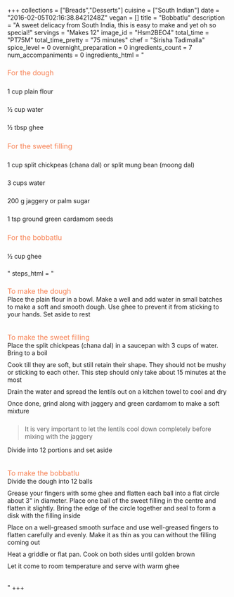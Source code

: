 +++
collections = ["Breads","Desserts"]
cuisine = ["South Indian"]
date = "2016-02-05T02:16:38.8421248Z"
vegan = []
title = "Bobbatlu"
description = "A sweet delicacy from South India, this is easy to make and yet oh so special!"
servings = "Makes 12"
image_id = "Hsm2BEO4"
total_time = "PT75M"
total_time_pretty = "75 minutes"
chef = "Sirisha Tadimalla"
spice_level = 0
overnight_preparation = 0
ingredients_count = 7
num_accompaniments = 0
ingredients_html = "<ul style='padding-left: 0; list-style: none;'><li style='margin: 8px 0px;padding: 8px 0px;'><span style='font-size: medium; color: #f78153;'>For the dough</span></li><li itemprop='recipeIngredient' style='margin: 8px 0px;padding: 8px 0px;'>1 cup plain flour</li><li itemprop='recipeIngredient' style='margin: 8px 0px;padding: 8px 0px;'>½ cup water</li><li itemprop='recipeIngredient' style='margin: 8px 0px;padding: 8px 0px;'>½ tbsp ghee</li><li style='margin: 8px 0px;padding: 8px 0px;'><span style='font-size: medium; color: #f78153;'>For the sweet filling</span></li><li itemprop='recipeIngredient' style='margin: 8px 0px;padding: 8px 0px;'>1 cup split chickpeas (chana dal) or split mung bean (moong dal)</li><li itemprop='recipeIngredient' style='margin: 8px 0px;padding: 8px 0px;'>3 cups water</li><li itemprop='recipeIngredient' style='margin: 8px 0px;padding: 8px 0px;'>200 g jaggery or palm sugar</li><li itemprop='recipeIngredient' style='margin: 8px 0px;padding: 8px 0px;'>1 tsp ground green cardamom seeds</li><li style='margin: 8px 0px;padding: 8px 0px;'><span style='font-size: medium; color: #f78153;'>For the bobbatlu</span></li><li itemprop='recipeIngredient' style='margin: 8px 0px;padding: 8px 0px;'>½ cup ghee</li></ul>"
steps_html = "<ol style='list-style: none inside; padding-left: 0px;'><li style='list-style: none; margin: 8px 0px;padding: 8px 0px;'><span style='font-size: medium; color: #f78153;'>To make the dough </span><ol style='list-style: none inside; padding-left: 0px;'><li style='padding-bottom: 10px;'><i class='step-track-icon fa fa-square-o'></i><span class='step-text' itemprop='recipeInstructions'>Place the plain flour in a bowl. Make a well and add water in small batches to make a soft and smooth dough. Use ghee to prevent it from sticking to your hands. Set aside to rest</span></li></ol></li><li style='list-style: none; margin: 8px 0px;padding: 8px 0px;'><span style='font-size: medium; color: #f78153;'>To make the sweet filling</span><ol style='list-style: none inside; padding-left: 0px;'><li style='padding-bottom: 10px;'><i class='step-track-icon fa fa-square-o'></i><span class='step-text' itemprop='recipeInstructions'>Place the split chickpeas (chana dal) in a saucepan with 3 cups of water. Bring to a boil</span></li><li style='padding-bottom: 10px;'><i class='step-track-icon fa fa-square-o'></i><span class='step-text' itemprop='recipeInstructions'>Cook till they are soft, but still retain their shape. They should not be mushy or sticking to each other. This step should only take about 15 minutes at the most</span></li><li style='padding-bottom: 10px;'><i class='step-track-icon fa fa-square-o'></i><span class='step-text' itemprop='recipeInstructions'>Drain the water and spread the lentils out on a kitchen towel to cool and dry</span></li><li style='padding-bottom: 10px;'><i class='step-track-icon fa fa-square-o'></i><span class='step-text' itemprop='recipeInstructions'>Once done, grind along with jaggery and green cardamom to make a soft mixture</span></li><blockquote>It is very important to let the lentils cool down completely before mixing with the jaggery</blockquote><li style='padding-bottom: 10px;'><i class='step-track-icon fa fa-square-o'></i><span class='step-text' itemprop='recipeInstructions'>Divide into 12 portions and set aside</span></li></ol></li><li style='list-style: none; margin: 8px 0px;padding: 8px 0px;'><span style='font-size: medium; color: #f78153;'>To make the bobbatlu</span><ol style='list-style: none inside; padding-left: 0px;'><li style='padding-bottom: 10px;'><i class='step-track-icon fa fa-square-o'></i><span class='step-text' itemprop='recipeInstructions'>Divide the dough into 12 balls</span></li><li style='padding-bottom: 10px;'><i class='step-track-icon fa fa-square-o'></i><span class='step-text' itemprop='recipeInstructions'>Grease your fingers with some ghee and flatten each ball into a flat circle about 3\" in diameter. Place one ball of the sweet filling in the centre and flatten it slightly. Bring the edge of the circle together and seal to form a disk with the filling inside</span></li><li style='padding-bottom: 10px;'><i class='step-track-icon fa fa-square-o'></i><span class='step-text' itemprop='recipeInstructions'>Place on a well-greased smooth surface and use well-greased fingers to flatten carefully and evenly. Make it as thin as you can without the filling coming out</span></li><li style='padding-bottom: 10px;'><i class='step-track-icon fa fa-square-o'></i><span class='step-text' itemprop='recipeInstructions'>Heat a griddle or flat pan. Cook on both sides until golden brown</span></li><li style='padding-bottom: 10px;'><i class='step-track-icon fa fa-square-o'></i><span class='step-text' itemprop='recipeInstructions'>Let it come to room temperature and serve with warm ghee</span></li></ol></li></ol>"
+++
